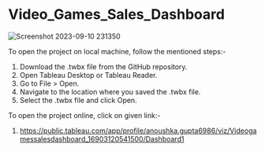 # Video_Games_Sales_Dashboard
![Screenshot 2023-09-10 231350](https://github.com/anou21/Video_Games_Sales_Dashboard/assets/139037831/aef0de38-088a-4883-973b-44a91183a9e2)

To open the project on local machine, follow the mentioned steps:-
1. Download the .twbx file from the GitHub repository.
2. Open Tableau Desktop or Tableau Reader.
3. Go to File > Open.
4. Navigate to the location where you saved the .twbx file.
5. Select the .twbx file and click Open.

To open the project online, click on given link:-
1. https://public.tableau.com/app/profile/anoushka.gupta6986/viz/Videogamessalesdashboard_16903120541500/Dashboard1

